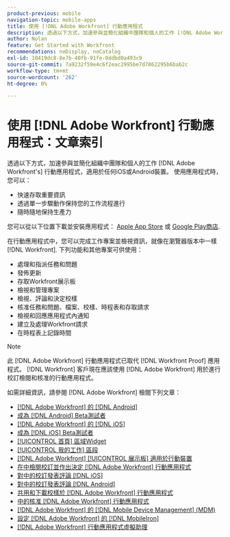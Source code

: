 ```yaml
---
product-previous: mobile
navigation-topic: mobile-apps
title: 使用 [!DNL Adobe Workfront] 行動應用程式
description: 透過以下方式，加速參與並簡化組織中團隊和個人的工作 [!DNL Adobe Workfront's] 行動應用程式，適用於任何iOS或Android裝置。
author: Nolan
feature: Get Started with Workfront
recommendations: noDisplay, noCatalog
exl-id: 10419dc8-8e7b-40fb-91fe-0ddbd0a493c9
source-git-commit: 7a9232f59e4c6f2eac2995be7d7862295b6bab2c
workflow-type: tm+mt
source-wordcount: '262'
ht-degree: 0%

---
```


# 使用 [!DNL Adobe Workfront] 行動應用程式：文章索引

<!-- Audited: 2/2024 -->

透過以下方式，加速參與並簡化組織中團隊和個人的工作 [!DNL Adobe Workfront's] 行動應用程式，適用於任何iOS或Android裝置。 使用應用程式時，您可以：

* 快速存取重要資訊
* 透過單一步驟動作保持您的工作流程進行
* 隨時隨地保持生產力

您可以從以下位置下載並安裝應用程式： [Apple App Store](https://apps.apple.com/us/app/adobe-workfront/id1033282981) 或 [Google Play商店](https://play.google.com/store/apps/details?id=com.workfront.android.aware).

在行動應用程式中，您可以完成工作專案並檢視資訊，就像在瀏覽器版本中一樣 [!DNL Workfront]. 下列功能和其他專案可供使用：

* 處理和指派任務和問題
* 發佈更新
* 存取Workfront展示板
* 檢視和管理專案
* 檢視、評論和決定校樣
* 核准任務和問題、檔案、校樣、時程表和存取請求
* 檢視和回應應用程式內通知
* 建立及處理Workfront請求
* 在時程表上記錄時間

>[!NOTE]
>
>此 [!DNL Adobe Workfront] 行動應用程式已取代 [!DNL Workfront Proof] 應用程式。 [!DNL Workfront] 客戶現在應該使用 [!DNL Adobe Workfront] 用於進行校訂檢閱和核准的行動應用程式。

如需詳細資訊，請參閱 [!DNL Adobe Workfront] 檢閱下列文章：

* [[!DNL Adobe Workfront] 的 [!DNL Android]](../../../workfront-basics/mobile-apps/using-the-workfront-mobile-app/workfront-for-android.md)
* [成為 [!DNL Android] Beta測試者](../../../workfront-basics/mobile-apps/using-the-workfront-mobile-app/android-beta-tester.md)
* [[!DNL Adobe Workfront] 的 [!DNL iOS]](../../../workfront-basics/mobile-apps/using-the-workfront-mobile-app/workfront-for-ios.md)
* [成為 [!DNL iOS] Beta測試者](../../../workfront-basics/mobile-apps/using-the-workfront-mobile-app/ios-beta-tester.md)
* [[!UICONTROL 首頁] 區域Widget](../../../workfront-basics/mobile-apps/using-the-workfront-mobile-app/home-area-widgets-mobile.md)
* [[!UICONTROL 我的工作] 區段](../../../workfront-basics/mobile-apps/using-the-workfront-mobile-app/my-work-section-mobile.md)
* [[!DNL Adobe Workfront] [!UICONTROL 展示板] 適用於行動裝置](/help/quicksilver/workfront-basics/mobile-apps/using-the-workfront-mobile-app/mobile-boards.md)
* [在中檢閱校訂並作出決定 [!DNL Adobe Workfront] 行動應用程式](../../../workfront-basics/mobile-apps/using-the-workfront-mobile-app/work-with-proofs-in-mobile-app.md)
* [對中的校訂發表評論 [!DNL iOS]](../../../workfront-basics/mobile-apps/using-the-workfront-mobile-app/comment-on-proofs-ios.md)
* [對中的校訂發表評論 [!DNL Android]](../../../workfront-basics/mobile-apps/using-the-workfront-mobile-app/comment-on-proofs-android.md)
* [共用和下載校樣於 [!DNL Adobe Workfront] 行動應用程式](../../../workfront-basics/mobile-apps/using-the-workfront-mobile-app/share-proofs-mobile.md)
* [中的核准 [!DNL Adobe Workfront] 行動應用程式](../../../workfront-basics/mobile-apps/using-the-workfront-mobile-app/approvals-in-mobile-app.md)
* [[!DNL Adobe Workfront] 的 [!DNL Mobile Device Management] (MDM)](../../../workfront-basics/mobile-apps/using-the-workfront-mobile-app/wf-mdm.md)
* [設定 [!DNL Adobe Workfront] 的 [!DNL MobileIron]](../../../workfront-basics/mobile-apps/using-the-workfront-mobile-app/wf-mobileiron-configs.md)
* [[!DNL Adobe Workfront] 行動應用程式虛擬助理](../../../workfront-basics/mobile-apps/using-the-workfront-mobile-app/wf-mobile-virtual-assistant.md)

